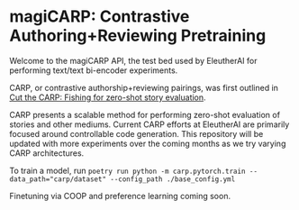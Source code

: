 # magiCARP: Contrastive Authoring+Reviewing Pretraining

Welcome to the magiCARP API, the test bed used by EleutherAI for performing text/text bi-encoder experiments. 

CARP, or contrastive authorship+reviewing pairings, was first outlined in [Cut the CARP: Fishing for zero-shot story evaluation](https://arxiv.org/abs/2110.03111).

CARP presents a scalable method for performing zero-shot evaluation of stories and other mediums. Current CARP efforts at EleutherAI are primarily focused around controllable code generation. This repository will be updated with more experiments over the coming months as we try varying CARP architectures.


To train a model, run 
```poetry run python -m carp.pytorch.train --data_path="carp/dataset" --config_path ./base_config.yml```

Finetuning via COOP and preference learning coming soon.
